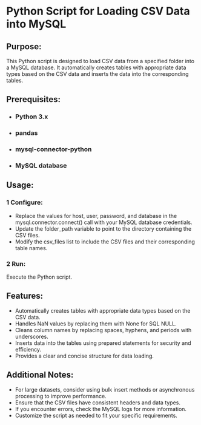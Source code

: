 # Python Script for Loading CSV Data into MySQL

## Purpose:

This Python script is designed to load CSV data from a specified folder into a MySQL database. It automatically creates tables with appropriate data types based on the CSV data and inserts the data into the corresponding tables.

## Prerequisites:

- ### Python 3.x
- ### pandas
- ### mysql-connector-python
- ### MySQL database

## Usage:

### 1 Configure:

- Replace the values for host, user, password, and database in the mysql.connector.connect() call with your MySQL database credentials.
- Update the folder_path variable to point to the directory containing the CSV files.
- Modify the csv_files list to include the CSV files and their corresponding table names.


### 2 Run:

Execute the Python script.

## Features:

- Automatically creates tables with appropriate data types based on the CSV data.
- Handles NaN values by replacing them with None for SQL NULL.
- Cleans column names by replacing spaces, hyphens, and periods with underscores.
- Inserts data into the tables using prepared statements for security and efficiency.
- Provides a clear and concise structure for data loading.

## Additional Notes:

- For large datasets, consider using bulk insert methods or asynchronous processing to improve performance.
- Ensure that the CSV files have consistent headers and data types.
- If you encounter errors, check the MySQL logs for more information.
- Customize the script as needed to fit your specific requirements.

